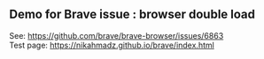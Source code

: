 ## Demo for Brave issue : browser double load
See: https://github.com/brave/brave-browser/issues/6863  
Test page: https://nikahmadz.github.io/brave/index.html
